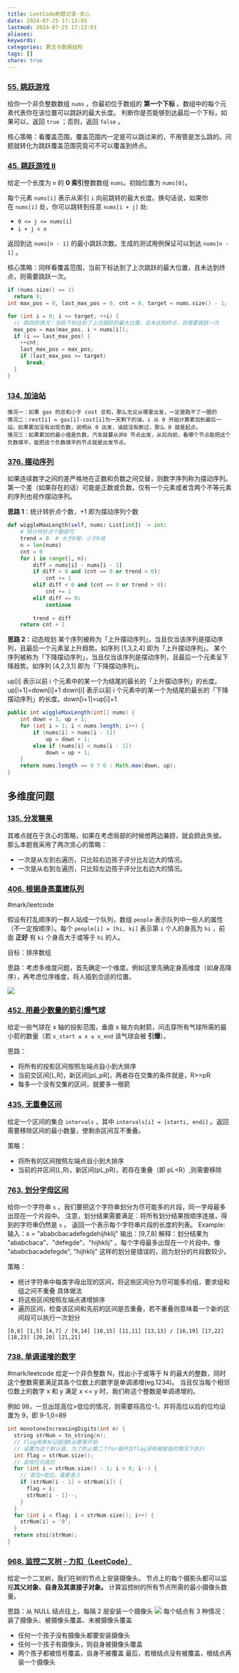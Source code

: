 ```yaml
---
title: LeetCode刷题记录-贪心
date: 2024-07-25 17:13:03
lastmod: 2024-07-25 17:13:03
aliases: 
keywords: 
categories: 算法与数据结构
tags: []
share: true
---
```



### [55. 跳跃游戏](https://leetcode.cn/problems/jump-game/description/)
给你一个非负整数数组 `nums` ，你最初位于数组的 **第一个下标** 。数组中的每个元素代表你在该位置可以跳跃的最大长度。
判断你是否能够到达最后一个下标，如果可以，返回 `true` ；否则，返回 `false` 。

核心策略：看覆盖范围，覆盖范围内⼀定是可以跳过来的，不⽤管是怎么跳的。问题就转化为跳跃覆盖范围究竟可不可以覆盖到终点。

### [45. 跳跃游戏 II](https://leetcode.cn/problems/jump-game-ii/description)

给定一个长度为 `n` 的 **0 索引**整数数组 `nums`。初始位置为 `nums[0]`。

每个元素 `nums[i]` 表示从索引 `i` 向前跳转的最大长度。换句话说，如果你在 `nums[i]` 处，你可以跳转到任意 `nums[i + j]` 处:
- `0 <= j <= nums[i]` 
- `i + j < n`

返回到达 `nums[n - 1]` 的最小跳跃次数。生成的测试用例保证可以到达 `nums[n - 1]` 。


核心策略：同样看覆盖范围，当前下标达到了上次跳跃的最大位置，且未达到终点，则需要跳跃一次。
```C++
if (nums.size() == 1)
  return 0;
int max_pos = 0, last_max_pos = 0, cnt = 0, target = nums.size() - 1;

for (int i = 0; i <= target; ++i) {
  // 跳跃的情况：当前下标达到了上次跳跃的最大位置，且未达到终点，则需要跳跃一次
  max_pos = max(max_pos, i + nums[i]);
  if (i == last_max_pos) {
    ++cnt;
    last_max_pos = max_pos;
    if (last_max_pos >= target)
      break;
  }
}
```


### [134. 加油站](https://leetcode.cn/problems/gas-station/)

```
情况⼀：如果 gas 的总和⼩于 cost 总和，那么⽆论从哪⾥出发，⼀定是跑不了⼀圈的
情况⼆：rest[i] = gas[i]-cost[i]为⼀天剩下的油，i 从 0 开始计算累加到最后⼀站，如果累加没有出现负数，说明从 0 出发，油就没有断过，那么 0 就是起点。
情况三：如果累加的最⼩值是负数，汽⻋就要从⾮0 节点出发，从后向前，看哪个节点能把这个负数填平，能把这个负数填平的节点就是出发节点。
```

### [376. 摆动序列](https://leetcode.cn/problems/wiggle-subsequence/)

如果连续数字之间的差严格地在正数和负数之间交替，则数字序列称为摆动序列。第一个差（如果存在的话）可能是正数或负数。仅有一个元素或者含两个不等元素的序列也视作摆动序列。

**思路 1**：统计转折点个数，+1 即为摆动序列个数
```python
def wiggleMaxLength(self, nums: List[int]) -> int:
	# 统计转折点个数即可
	trend = 0  # 大于0增，小于0减
	n = len(nums)
	cnt = 0
	for i in range(1, n):
	    diff = nums[i] - nums[i - 1]
	    if diff > 0 and (cnt == 0 or trend < 0):
	        cnt += 1
	    elif diff < 0 and (cnt == 0 or trend > 0):
	        cnt += 1
	    elif diff == 0:
	        continue
	
	    trend = diff
	return cnt + 1
```

**思路 2**：动态规划
某个序列被称为「上升摆动序列」，当且仅当该序列是摆动序列，且最后一个元素呈上升趋势。如序列 [1,3,2,4] 即为「上升摆动序列」。
某个序列被称为「下降摆动序列」，当且仅当该序列是摆动序列，且最后一个元素呈下降趋势。如序列 [4,2,3,1] 即为「下降摆动序列」。

up[i] 表示以前 i 个元素中的某一个为结尾的最长的「上升摆动序列」的长度。up[i+1]=down[i]+1
down[i] 表示以前 i 个元素中的某一个为结尾的最长的「下降摆动序列」的长度。down[i+1]=up[i]+1

```Java
public int wiggleMaxLength(int[] nums) {
    int down = 1, up = 1;
    for (int i = 1; i < nums.length; i++) {
        if (nums[i] > nums[i - 1])
            up = down + 1;
        else if (nums[i] < nums[i - 1])
            down = up + 1;
    }
    return nums.length == 0 ? 0 : Math.max(down, up);
}
```

## 多维度问题
### [135. 分发糖果](https://leetcode.cn/problems/candy/description/)

其难点就在于贪⼼的策略，如果在考虑局部的时候想两边兼顾，就会顾此失彼。
那么本题我采⽤了两次贪⼼的策略：
- ⼀次是从左到右遍历，只⽐较右边孩⼦评分⽐左边⼤的情况。
- ⼀次是从右到左遍历，只⽐较左边孩⼦评分⽐右边⼤的情况。

### [406. 根据身高重建队列](https://leetcode.cn/problems/queue-reconstruction-by-height/description/)
#mark/leetcode 

假设有打乱顺序的一群人站成一个队列，数组 `people` 表示队列中一些人的属性（不一定按顺序）。每个 `people[i] = [hi, ki]` 表示第 `i` 个人的身高为 `hi` ，前面 **正好** 有 `ki` 个身高大于或等于 `hi` 的人。

目标：排序数组

思路：考虑多维度问题，首先确定一个维度。例如这里先确定身高维度（如身高降序），再考虑位序维度，将人插到合适的位置。

![](./assets/LeetCode%E5%88%B7%E9%A2%98%E8%AE%B0%E5%BD%95-%E8%B4%AA%E5%BF%83/image-2024-07-21_21-41-24-557.png)

### [452. 用最少数量的箭引爆气球](https://leetcode.cn/problems/minimum-number-of-arrows-to-burst-balloons/description/)

给定一些气球在 x 轴的投影范围，垂直 x 轴方向射箭，问击穿所有气球所需的最小箭的数量（若 `x_start ≤ x ≤ x_end` 该气球会被 **引爆**）。

思路：
- 将所有的投影区间按照左端点自小到大排序
- 当前交区间[L,R]，新区间[pL,pR]，两者存在交集的条件就是，R>=pR
- 每多一个没有交集的区间，就要多一根箭


### [435. 无重叠区间](https://leetcode.cn/problems/non-overlapping-intervals/description/)

给定一个区间的集合 `intervals` ，其中 `intervals[i] = [starti, endi]` 。返回需要移除区间的最小数量，使剩余区间互不重叠。

策略：
- 将所有的区间按照左端点自小到大排序
- 当前的并区间(L,R)，新区间(pL,pR)，若存在重叠（即 pL<R）,则需要移除

### [763. 划分字母区间](https://leetcode.cn/problems/partition-labels/description/)

给你一个字符串 `s` 。我们要把这个字符串划分为尽可能多的片段，同一字母最多出现在一个片段中。
注意，划分结果需要满足：将所有划分结果按顺序连接，得到的字符串仍然是 `s` 。
返回一个表示每个字符串片段的长度的列表。
Example:
输入：s = "ababcbacadefegdehijhklij"
输出：[9,7,8]
解释：划分结果为 "ababcbaca"、"defegde"、"hijhklij" 。每个字母最多出现在一个片段中。像 "ababcbacadefegde", "hijhklij" 这样的划分是错误的，因为划分的片段数较少。

策略：
- 统计字符串中每类字母出现的区间，将这些区间分为尽可能多的组，要求组和组之间不重叠
具体做法
- 将这些区间按照左端点递增排序
- 遍历区间，检查该区间和先前的区间是否重叠，若不重叠则意味着一个新的区间段可以执行一次划分
```
[0,8] [1,5] [4,7] / [9,14] [10,15] [11,11] [13,13] / [16,19] [17,22] [18,23] [20,20] [21,21]
```

### [738. 单调递增的数字](https://leetcode.cn/problems/monotone-increasing-digits/description/)
#mark/leetcode 
给定⼀个⾮负整数 N，找出⼩于或等于 N 的最⼤的整数，同时这个整数需要满⾜其各个位数上的数字是单调递增(eg.1234)。
当且仅当每个相邻位数上的数字 x 和 y 满⾜ x <= y 时，我们称这个整数是单调递增的。

例如 98，一旦出现高位>低位的情况，则需要将高位-1，并将高位以后的位均设置为 9，即 9-1,0=89

```C++
int monotoneIncreasingDigits(int n) {
  string strNum = to_string(n);
  // flag⽤来标记赋值9从哪⾥开始
  // 设置为这个默认值，为了防⽌第⼆个for循环在flag没有被赋值的情况下执⾏
  int flag = strNum.size();
  // 自低位向高位
  for (int i = strNum.size() - 1; i > 0; i--) {
    // 高位>低位，需要舍入
    if (strNum[i - 1] > strNum[i]) {
      flag = i;
      strNum[i - 1]--;
    }
  }
  for (int i = flag; i < strNum.size(); i++) {
    strNum[i] = '9';
  }
  return stoi(strNum);
}
```

### [968. 监控二叉树 - 力扣（LeetCode）](https://leetcode.cn/problems/binary-tree-cameras/description/)

给定一个二叉树，我们在树的节点上安装摄像头。
节点上的每个摄影头都可以监视**其父对象、自身及其直接子对象。**
计算监控树的所有节点所需的最小摄像头数量。

思路：从 NULL 结点往上，每隔 2 层安装一个摄像头
![](./assets/LeetCode%E5%88%B7%E9%A2%98%E8%AE%B0%E5%BD%95-%E8%B4%AA%E5%BF%83/image-2024-07-24_18-44-59-416.png)
每个结点有 3 种情况：装了摄像头、被摄像头覆盖、未被摄像头覆盖
- 任何一个孩子没有摄像头都要安装摄像头
- 任何一个孩子有摄像头，则自身被摄像头覆盖
- 两个孩子都被信号覆盖，自身不被覆盖
最后，若根结点没有被覆盖，根结点再装一个摄像头

